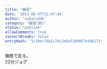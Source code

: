 ```yaml
---
title: "練習"
date: '2013-06-07T21:47:44'
author: "subaru44k"
category: "練習(弱)"
status: "publish"
allowComments: true
convertBreaks: false
entryHash: "1c7bec7da1c7dc2e6af284057e44b171"
---
```

箱根で走る。<br>
22分ジョグ
